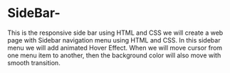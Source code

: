 # SideBar-
This is the responsive side bar using HTML and CSS
 we will create a web page with Sidebar navigation menu using HTML and CSS.
 In this sidebar menu we will add animated Hover Effect. 
 When we will move cursor from one menu item to another, then the background color will also move with smooth transition. 
